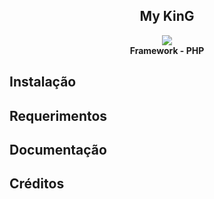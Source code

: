 <h2 align="center">My KinG</h2>
<p align="center">
  <img src="http://s3.postimg.org/3qqgo25sz/lamp.png" /><br><b>Framework - PHP</b>
</p>
 


## Instalação


## Requerimentos


## Documentação


## Créditos

